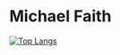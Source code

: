 # Michael Faith

[![Top Langs](https://github-readme-stats.vercel.app/api/top-langs/?username=michaelfaith84&layout=donut&theme=transparent)](https://github.com/michaelfaith84/github-readme-stats)